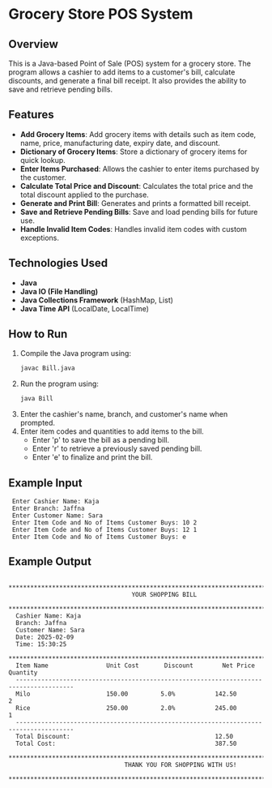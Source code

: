# Grocery Store POS System

## Overview

This is a Java-based Point of Sale (POS) system for a grocery store. The program allows a cashier to add items to a customer's bill, calculate discounts, and generate a final bill receipt. It also provides the ability to save and retrieve pending bills.

## Features

- **Add Grocery Items**: Add grocery items with details such as item code, name, price, manufacturing date, expiry date, and discount.
- **Dictionary of Grocery Items**: Store a dictionary of grocery items for quick lookup.
- **Enter Items Purchased**: Allows the cashier to enter items purchased by the customer.
- **Calculate Total Price and Discount**: Calculates the total price and the total discount applied to the purchase.
- **Generate and Print Bill**: Generates and prints a formatted bill receipt.
- **Save and Retrieve Pending Bills**: Save and load pending bills for future use.
- **Handle Invalid Item Codes**: Handles invalid item codes with custom exceptions.

## Technologies Used

- **Java**
- **Java IO (File Handling)**
- **Java Collections Framework** (HashMap, List)
- **Java Time API** (LocalDate, LocalTime)

## How to Run

1. Compile the Java program using:
   ```bash
   javac Bill.java
2. Run the program using:
   ```bash
   java Bill
3. Enter the cashier's name, branch, and customer's name when prompted.
4. Enter item codes and quantities to add items to the bill.
    - Enter 'p' to save the bill as a pending bill.
    - Enter 'r' to retrieve a previously saved pending bill.
    - Enter 'e' to finalize and print the bill.
## Example Input
     Enter Cashier Name: Kaja
     Enter Branch: Jaffna
     Enter Customer Name: Sara
     Enter Item Code and No of Items Customer Buys: 10 2
     Enter Item Code and No of Items Customer Buys: 12 1
     Enter Item Code and No of Items Customer Buys: e
## Example Output
      **************************************************************************************
                                      YOUR SHOPPING BILL                         
      **************************************************************************************
      Cashier Name: Kaja
      Branch: Jaffna
      Customer Name: Sara
      Date: 2025-02-09
      Time: 15:30:25
      **************************************************************************************
      Item Name                Unit Cost       Discount        Net Price       Quantity    
      --------------------------------------------------------------------------------------
      Milo                     150.00         5.0%           142.50          2           
      Rice                     250.00         2.0%           245.00          1           
      --------------------------------------------------------------------------------------
      Total Discount:                                        12.50   
      Total Cost:                                            387.50   
      **************************************************************************************
                                    THANK YOU FOR SHOPPING WITH US!                 
      **************************************************************************************


